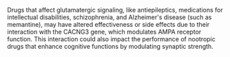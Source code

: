 Drugs that affect glutamatergic signaling, like antiepileptics, medications for intellectual disabilities, schizophrenia, and Alzheimer's disease (such as memantine), may have altered effectiveness or side effects due to their interaction with the CACNG3 gene, which modulates AMPA receptor function. This interaction could also impact the performance of nootropic drugs that enhance cognitive functions by modulating synaptic strength.